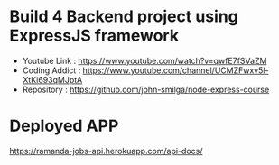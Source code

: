 # Build 4 Backend project using ExpressJS framework
- Youtube Link : https://www.youtube.com/watch?v=qwfE7fSVaZM
- Coding Addict : https://www.youtube.com/channel/UCMZFwxv5l-XtKi693qMJptA
- Repository : https://github.com/john-smilga/node-express-course

# Deployed APP
https://ramanda-jobs-api.herokuapp.com/api-docs/
